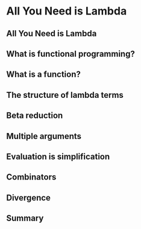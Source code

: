 # All You Need is Lambda

## All You Need is Lambda

## What is functional programming?

## What is a function?

## The structure of lambda terms

## Beta reduction

## Multiple arguments

## Evaluation is simplification

## Combinators

## Divergence

## Summary


